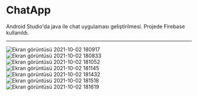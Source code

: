 # ChatApp
 Android Studio'da java ile chat uygulaması geliştirilmesi.
 Projede Firebase kullanıldı.
 **********************************************************
 
![Ekran görüntüsü 2021-10-02 180917](https://user-images.githubusercontent.com/57914793/135722660-abda169f-2750-4566-85cf-93b2312838cb.png)
![Ekran görüntüsü 2021-10-02 180833](https://user-images.githubusercontent.com/57914793/135722663-5c7cf989-e4de-4426-aac7-a695913c9ec1.png)
![Ekran görüntüsü 2021-10-02 181052](https://user-images.githubusercontent.com/57914793/135722671-7bd732bd-4d10-4a7c-a6c9-c41986d07ae7.png)
![Ekran görüntüsü 2021-10-02 181145](https://user-images.githubusercontent.com/57914793/135722687-a5176470-0d10-4f69-9fc5-28a5b66d0e10.png)
![Ekran görüntüsü 2021-10-02 181432](https://user-images.githubusercontent.com/57914793/135722699-ea503338-810d-4250-b97b-9fdb287e0216.png)
![Ekran görüntüsü 2021-10-02 181518](https://user-images.githubusercontent.com/57914793/135722705-4deb80c3-b2d1-4fc3-94dc-2b5fa6cbf151.png)
![Ekran görüntüsü 2021-10-02 181619](https://user-images.githubusercontent.com/57914793/135722711-988fb42a-45a1-4371-8e04-f31cdbb7688b.png)
